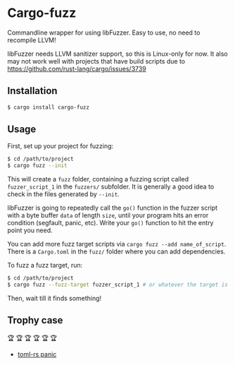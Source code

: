 # Cargo-fuzz

Commandline wrapper for using libFuzzer. Easy to use, no need to recompile LLVM!


libFuzzer needs LLVM sanitizer support, so this is Linux-only for now. It also
may not work well with projects that have build scripts due to
https://github.com/rust-lang/cargo/issues/3739


## Installation

```sh
$ cargo install cargo-fuzz
```

## Usage

First, set up your project for fuzzing:

```sh
$ cd /path/to/project
$ cargo fuzz --init
```

This will create a `fuzz` folder, containing a fuzzing script called `fuzzer_script_1` in the
`fuzzers/` subfolder. It is generally a good idea to check in the files generated by `--init`.

libFuzzer is going to repeatedly call the `go()` function in the fuzzer script with a byte buffer
`data` of length `size`, until your program hits an error condition (segfault, panic, etc). Write
your `go()` function to hit the entry point you need.

You can add more fuzz target scripts via `cargo fuzz --add name_of_script`. There
is a `Cargo.toml` in the `fuzz/` folder where you can add dependencies.


To fuzz a fuzz target, run:

```sh
$ cd /path/to/project
$ cargo fuzz --fuzz-target fuzzer_script_1 # or whatever the target is named
```

Then, wait till it finds something!


## Trophy case

🏆 🏆 🏆 🏆 🏆 🏆  

 - [toml-rs panic](https://github.com/alexcrichton/toml-rs/issues/152)
